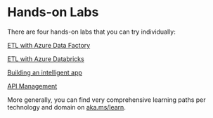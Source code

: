 # Hands-on Labs

There are four hands-on labs that you can try individually:

[ETL with Azure Data Factory](https://github.com/machteldbogels/handsonlabs/blob/master/1-etlwithadf/instructions.md)

[ETL with Azure Databricks](https://github.com/machteldbogels/handsonlabs/blob/master/2-etlwithdatabricks/instructions.md)

[Building an intelligent app](https://github.com/microsoft/TailwindTraders)

[API Management](https://github.com/pascalvanderheiden/ais-sync-pattern)


More generally, you can find very comprehensive learning paths per technology and domain on [aka.ms/learn](https://aka.ms/learn).